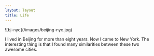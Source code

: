 ```yaml
---
layout: layout
title: Life
---
```

<section class="content">
![bj-nyc](/images/beijing-nyc.jpg)

I lived in Beijing for more than eight years. Now I came to New York. The interesting thing is that I found many similarities between these two awesome cities.
</section>
